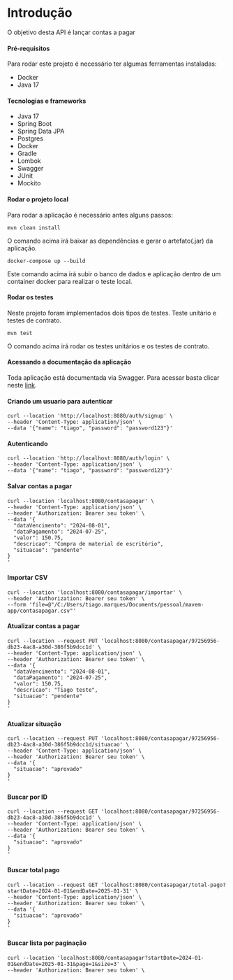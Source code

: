 # Introdução
O objetivo desta API é lançar contas a pagar

#### Pré-requisitos
Para rodar este projeto é necessário ter algumas ferramentas instaladas:
* Docker
* Java 17

#### Tecnologias e frameworks
* Java 17
* Spring Boot
* Spring Data JPA
* Postgres
* Docker
* Gradle
* Lombok
* Swagger
* JUnit
* Mockito

#### Rodar o projeto local
Para rodar a aplicação é necessário antes alguns passos:

```
mvn clean install
```
O comando acima irá baixar as dependências e gerar o artefato(.jar) da aplicação.

```
docker-compose up --build
```
Este comando acima irá subir o banco de dados e aplicação dentro de um container docker para realizar o teste local. 


#### Rodar os testes

Neste projeto foram implementados dois tipos de testes. Teste unitário e testes de contrato.

```
mvn test
```
O comando acima irá rodar os testes unitários e os testes de contrato.

#### Acessando a documentação da aplicação

Toda aplicação está documentada via Swagger. Para acessar basta clicar neste [link](http://localhost:8080/swagger-ui/index.html).

#### Criando um usuario para autenticar
```
curl --location 'http://localhost:8080/auth/signup' \
--header 'Content-Type: application/json' \
--data '{"name": "tiago", "password": "password123"}'
```

#### Autenticando
```
curl --location 'http://localhost:8080/auth/login' \
--header 'Content-Type: application/json' \
--data '{"name": "tiago", "password": "password123"}'
```

#### Salvar contas a pagar
```
curl --location 'localhost:8080/contasapagar' \
--header 'Content-Type: application/json' \
--header 'Authorization: Bearer seu token' \
--data '{
  "dataVencimento": "2024-08-01",
  "dataPagamento": "2024-07-25",
  "valor": 150.75,
  "descricao": "Compra de material de escritório",
  "situacao": "pendente"
}
'
```

#### Importar CSV
```
curl --location 'localhost:8080/contasapagar/importar' \
--header 'Authorization: Bearer seu token' \
--form 'file=@"/C:/Users/tiago.marques/Documents/pessoal/mavem-app/contasapagar.csv"'
```

#### Atualizar contas a pagar
```
curl --location --request PUT 'localhost:8080/contasapagar/97256956-db23-4ac8-a30d-386f5b9dcc1d' \
--header 'Content-Type: application/json' \
--header 'Authorization: Bearer seu token' \
--data '{
  "dataVencimento": "2024-08-01",
  "dataPagamento": "2024-07-25",
  "valor": 150.75,
  "descricao": "Tiago teste",
  "situacao": "pendente"
}
'
```

#### Atualizar situação
```
curl --location --request PUT 'localhost:8080/contasapagar/97256956-db23-4ac8-a30d-386f5b9dcc1d/situacao' \
--header 'Content-Type: application/json' \
--header 'Authorization: Bearer seu token' \
--data '{
  "situacao": "aprovado"
}
'
```

#### Buscar por ID
```
curl --location --request GET 'localhost:8080/contasapagar/97256956-db23-4ac8-a30d-386f5b9dcc1d' \
--header 'Content-Type: application/json' \
--header 'Authorization: Bearer seu token' \
--data '{
  "situacao": "aprovado"
}
'
```

#### Buscar total pago
```
curl --location --request GET 'localhost:8080/contasapagar/total-pago?startDate=2024-01-01&endDate=2025-01-31' \
--header 'Content-Type: application/json' \
--header 'Authorization: Bearer seu token' \
--data '{
  "situacao": "aprovado"
}
'
```

#### Buscar lista por paginação
```
curl --location 'localhost:8080/contasapagar?startDate=2024-01-01&endDate=2025-01-31&page=1&size=3' \
--header 'Authorization: Bearer seu token' \
```
